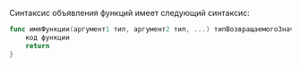 Синтаксис объявления функций имеет следующий синтаксис:
```go
func имяФункции(аргумент1 тип, аргумент2 тип, ...) типВозвращаемогоЗначения {
	код функции
	return 
}
```